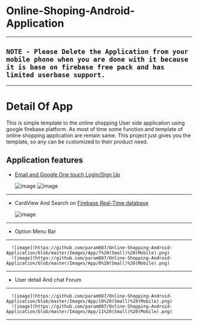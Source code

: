 # Online-Shoping-Android-Application

***
## `NOTE - Please Delete the Application from your mobile phone when you are done with it because it is base on firebase free pack and has limited userbase support.`
***
# Detail Of App
  This is simple template to the online shopping User side application using google firebase platform. As most of time some function and template of online shopping application are remain same. This project just gives you the template, so any can be customized to their product need.
  
## Application features
 * [Email and Google One touch Login/Sign Up](https://firebase.google.com/products/auth/)

      ![image](https://github.com/param087/Online-Shopping-Android-Application/blob/master/Images/App/1%20(Small)%20(Mobile).png)
      ![image](https://github.com/param087/Online-Shopping-Android-Application/blob/master/Images/App/2%20(Small)%20(Mobile).png)
***
 * CardView And Search on [Firebase Real-Time database](https://firebase.google.com/products/realtime-database/)

      ![image](https://github.com/param087/Online-Shopping-Android-Application/blob/master/Images/App/4%20(Small)%20(Mobile).png)
***
 * Option Menu Bar
***
      ![image](https://github.com/param087/Online-Shopping-Android-Application/blob/master/Images/App/7%20(Small)%20(Mobile).png)
      ![image](https://github.com/param087/Online-Shopping-Android-Application/blob/master/Images/App/8%20(Small)%20(Mobile).png)
***
 * User detail And chat Forum
***
      ![image](https://github.com/param087/Online-Shopping-Android-Application/blob/master/Images/App/10%20(Small)%20(Mobile).png)
      ![image](https://github.com/param087/Online-Shopping-Android-Application/blob/master/Images/App/11%20(Small)%20(Mobile).png)
***



